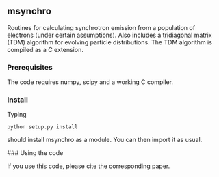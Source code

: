 ## msynchro

Routines for calculating synchrotron emission from a population of electrons (under certain assumptions). Also includes a tridiagonal matrix (TDM) algorithm for evolving particle distributions. The TDM algorithm is compiled as a C extension. 

### Prerequisites

The code requires numpy, scipy and a working C compiler.

### Install

Typing

```
python setup.py install
```

should install msynchro as a module. You can then import it as usual.

### Using the code

If you use this code, please cite the corresponding paper.

